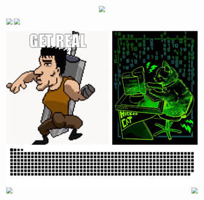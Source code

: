 <p align="center"> <img src="https://github-readme-stats.vercel.app/api/top-langs/?username=AlanAcosta460&langs_count=20&theme=aura&hide=papyrus,tex,html,css,Jupyter%20Notebook,kotlin&layout=donut&exclude_repo=POO-Java-Doc" />

<!--
<p align="center"> <img src="https://leetcard.jacoblin.cool/AlanAcosta460" />
-->

![](https://raw.githubusercontent.com/AlanAcosta460/cf-stats/main/output/light_card.svg#gh-dark-mode-only)
![](https://raw.githubusercontent.com/AlanAcosta460/cf-stats/main/output/light_card.svg)


<div>
  <img align="left" src="get-real.gif" alt= "GIF" height='300'/>
  <img align="right" src="hackerCat.jpg" alt="image" height="300"/>
</div>

<picture>
  <source media="(prefers-color-scheme: dark)" srcset="https://raw.githubusercontent.com/AlanAcosta460/AlanAcosta460/output/github-contribution-grid-snake-dark.svg">
  <source media="(prefers-color-scheme: light)" srcset="https://raw.githubusercontent.com/AlanAcosta460/AlanAcosta460/output/github-contribution-grid-snake.svg">
  <img alt="github contribution grid snake animation" src="https://raw.githubusercontent.com/AlanAcosta460/AlanAcosta460/output/github-contribution-grid-snake.svg">
</picture>

<div>
  <img align="left" src="https://raw.githubusercontent.com/sudiptob2/cf-stats/main/output/max_rating.svg" />
  <img align="right" src="https://raw.githubusercontent.com/sudiptob2/cf-stats/main/output/rating.svg" />
</div>
